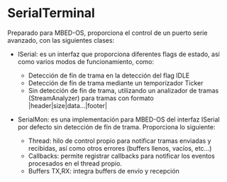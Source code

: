 # SerialTerminal

Preparado para MBED-OS, proporciona el control de un puerto serie avanzado, con las siguientes clases:

* ISerial: es un interfaz que proporciona diferentes flags de estado, así como varios modos de funcionamiento, como:
	- Detección de fín de trama en la detección del flag IDLE
	- Detección de fín de trama mediante un temporizador Ticker
	- Sin detección de fín de trama, utilizando un analizador de tramas (StreamAnalyzer) para tramas con formato |header|size|data...|footer|

* SerialMon: es una implementación para MBED-OS del interfaz ISerial por defecto sin detección de fín de trama. Proporciona lo siguiente:
	- Thread: hilo de control propio para notificar tramas enviadas y recibidas, así como otros errores (buffers llenos, vacíos, etc...)
	- Callbacks: permite registrar callbacks para notificar los eventos procesados en el thread propio.
	- Buffers TX,RX: integra buffers de envío y recepción